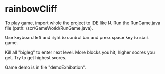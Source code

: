 # rainbowCliff

To play game, import whole the project to IDE like IJ. Run the RunGame.java file (path: /scr/GameWorld/RunGame.java).

Use keyboard left and right to control bar and press space key to start game.

Kill all "bigleg" to enter next level. More blocks you hit, higher socres you get. Try to get highest scores.

Game demo is in file "demoExhibation".
